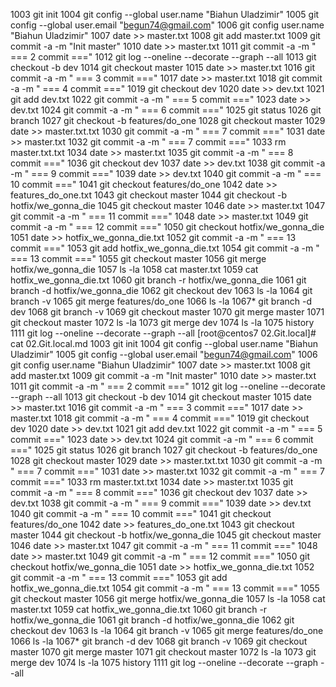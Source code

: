  1003  git init
 1004  git config --global user.name "Biahun Uladzimir"
 1005  git config --global user.email "begun74@gmail.com"
 1006  git config user.name "Biahun Uladzimir"
 1007  date >> master.txt
 1008  git add master.txt
 1009  git commit -a -m "Init master"
 1010   date >> master.txt
 1011  git commit -a -m " === 2 commit ==="
 1012  git log --oneline --decorate --graph --all
 1013  git checkout -b dev
 1014  git checkout master
 1015  date >> master.txt
 1016  git commit -a -m " === 3 commit ==="
 1017  date >> master.txt
 1018  git commit -a -m " === 4 commit ==="
 1019  git checkout dev
 1020  date >> dev.txt
 1021  git add dev.txt
 1022  git commit -a -m " === 5 commit ==="
 1023  date >> dev.txt
 1024  git commit -a -m " === 6 commit ==="
 1025  git status
 1026  git branch
 1027  git checkout -b features/do_one
 1028  git checkout master
 1029  date >> master.txt.txt
 1030  git commit -a -m " === 7 commit ==="
 1031  date >> master.txt
 1032  git commit -a -m " === 7 commit ==="
 1033  rm master.txt.txt
 1034   date >> master.txt
 1035  git commit -a -m " === 8 commit ==="
 1036  git checkout dev
 1037  date >> dev.txt
 1038  git commit -a -m " === 9 commit ==="
 1039  date >> dev.txt
 1040  git commit -a -m " === 10 commit ==="
 1041  git checkout features/do_one
 1042  date >> features_do_one.txt
 1043  git checkout master
 1044  git checkout -b hotfix/we_gonna_die
 1045   git checkout master
 1046   date >> master.txt
 1047  git commit -a -m " === 11 commit ==="
 1048   date >> master.txt
 1049   git commit -a -m " === 12 commit ==="
 1050  git checkout  hotfix/we_gonna_die
 1051  date >> hotfix_we_gonna_die.txt
 1052  git commit -a -m " === 13 commit ==="
 1053  git add hotfix_we_gonna_die.txt
 1054  git commit -a -m " === 13 commit ==="
 1055  git checkout master
 1056  git merge hotfix/we_gonna_die
 1057  ls -la
 1058  cat master.txt
 1059  cat hotfix_we_gonna_die.txt
 1060  git branch -r hotfix/we_gonna_die
 1061  git branch -d hotfix/we_gonna_die
 1062  git checkout dev
 1063  ls -la
 1064  git branch -v
 1065  git merge features/do_one
 1066  ls -la
 1067* git branch -d dev
 1068  git branch -v
 1069  git checkout master
 1070  git merge master
 1071  git checkout master
 1072  ls -la
 1073  git merge dev
 1074  ls -la
 1075  history
1111  git log --oneline --decorate --graph --all
[root@centos7 02.Git.local]# cat 02.Git.local.md
 1003  git init
 1004  git config --global user.name "Biahun Uladzimir"
 1005  git config --global user.email "begun74@gmail.com"
 1006  git config user.name "Biahun Uladzimir"
 1007  date >> master.txt
 1008  git add master.txt
 1009  git commit -a -m "Init master"
 1010   date >> master.txt
 1011  git commit -a -m " === 2 commit ==="
 1012  git log --oneline --decorate --graph --all
 1013  git checkout -b dev
 1014  git checkout master
 1015  date >> master.txt
 1016  git commit -a -m " === 3 commit ==="
 1017  date >> master.txt
 1018  git commit -a -m " === 4 commit ==="
 1019  git checkout dev
 1020  date >> dev.txt
 1021  git add dev.txt
 1022  git commit -a -m " === 5 commit ==="
 1023  date >> dev.txt
 1024  git commit -a -m " === 6 commit ==="
 1025  git status
 1026  git branch
 1027  git checkout -b features/do_one
 1028  git checkout master
 1029  date >> master.txt.txt
 1030  git commit -a -m " === 7 commit ==="
 1031  date >> master.txt
 1032  git commit -a -m " === 7 commit ==="
 1033  rm master.txt.txt
 1034   date >> master.txt
 1035  git commit -a -m " === 8 commit ==="
 1036  git checkout dev
 1037  date >> dev.txt
 1038  git commit -a -m " === 9 commit ==="
 1039  date >> dev.txt
 1040  git commit -a -m " === 10 commit ==="
 1041  git checkout features/do_one
 1042  date >> features_do_one.txt
 1043  git checkout master
 1044  git checkout -b hotfix/we_gonna_die
 1045   git checkout master
 1046   date >> master.txt
 1047  git commit -a -m " === 11 commit ==="
 1048   date >> master.txt
 1049   git commit -a -m " === 12 commit ==="
 1050  git checkout  hotfix/we_gonna_die
 1051  date >> hotfix_we_gonna_die.txt
 1052  git commit -a -m " === 13 commit ==="
 1053  git add hotfix_we_gonna_die.txt
 1054  git commit -a -m " === 13 commit ==="
 1055  git checkout master
 1056  git merge hotfix/we_gonna_die
 1057  ls -la
 1058  cat master.txt
 1059  cat hotfix_we_gonna_die.txt
 1060  git branch -r hotfix/we_gonna_die
 1061  git branch -d hotfix/we_gonna_die
 1062  git checkout dev
 1063  ls -la
 1064  git branch -v
 1065  git merge features/do_one
 1066  ls -la
 1067* git branch -d dev
 1068  git branch -v
 1069  git checkout master
 1070  git merge master
 1071  git checkout master
 1072  ls -la
 1073  git merge dev
 1074  ls -la
 1075  history
1111  git log --oneline --decorate --graph --all


